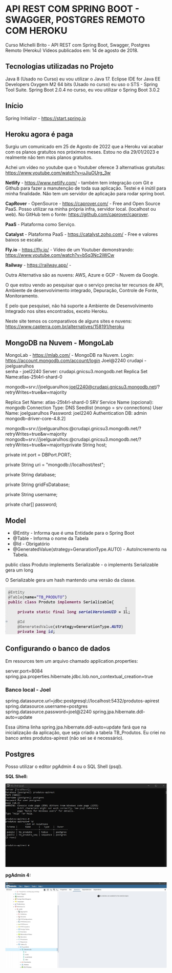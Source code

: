 # API REST COM SPRING BOOT - SWAGGER, POSTGRES REMOTO COM HEROKU

Curso Michelli Brito - API REST com Spring Boot, Swagger, Postgres Remoto (Heroku)
Vídeos publicados em: 14 de agosto de 2018.

## Tecnologias utilizadas no Projeto

Java 8 (Usado no Curso) eu vou utilizar o Java 17.
Eclipse IDE for Java EE Developers Oxygem M2 64 bits (Usado no curso) eu uso o STS - Spring Tool Suite.
Spring Boot 2.0.4 no curso, eu vou utilizar o Spring Boot 3.0.2

## Início

Spring Initializr - https://start.spring.io

## Heroku agora é paga

Surgiu um comunicado em 25 de Agosto de 2022 que a Heroku vai acabar com os planos gratuítos nos próximos meses. 
Estou no dia 29/01/2023 e realmente não tem mais planos gratuítos.

Achei um vídeo no youtube que o Youtuber oferece 3 alternativas gratuítas: https://www.youtube.com/watch?v=uJiuOUrg_3w


**Netlify** - https://www.netlify.com/ - também tem integração com Git e Github para fazer a manutenção de toda sua aplicação.
Testei e é inútil para minha finalidade. Não tem um servidor de aplicação para rodar spring boot.

**CapRover** - OpenSource - https://caprover.com/ - Free and Open Source PaaS. Posso utilizar na minha própria infra, servidor local. (localhost ou web).
No GitHub tem o fonte: https://github.com/caprover/caprover.

**PaaS** - Plataforma como Serviço.

**Catalyst** - Plataforma PaaS - https://catalyst.zoho.com/ - Free e valores baixos se escalar.

**Fly.io** - https://fly.io/ -
Vídeo de um Youtuber demonstrando: https://www.youtube.com/watch?v=b5q3Nc2iWCw

**Railway** - https://railway.app/ -

Outra Alternativa são as nuvens: AWS, Azure e GCP - Nuvem da Google.

O que estou vendo ao pesquisar que o serviço precisa ter recursos de API, Ambiente de desenvolvimento integrado, Depuração, Controle de Fonte, Monitoramento.

E pelo que pesquisei, não há suporte a Ambiente de Desenvolvimento Integrado nos sites encontrados, exceto Heroku.

Neste site temos os comparativos de alguns sites e nuvens: https://www.capterra.com.br/alternatives/158191/heroku

## MongoDB na Nuvem - MongoLab

MongoLab - https://mlab.com/ - MongoDB na Nuvem.
Login: https://account.mongodb.com/account/login
Joel@2240
crudapi - joelguarulhos  
senha - joel2240
Server: crudapi.gnicsu3.mongodb.net
Replica Set Name:atlas-25t4rl-shard-0

mongodb+srv://joelguarulhos:joel2240@crudapi.gnicsu3.mongodb.net/?retryWrites=true&w=majority


Replica Set Name: atlas-25t4rl-shard-0
SRV Service Name (opcional): mongodb
Connection Type: DNS Seedlist (mongo = srv connections)
User Name: joelguarulhos
Password: joel2240
Authentication DB: admin
mongodb-driver-core-4.8.2]

mongodb+srv://joelguarulhos:<password>@crudapi.gnicsu3.mongodb.net/?retryWrites=true&w=majority
mongodb+srv://joelguarulhos:<password>@crudapi.gnicsu3.mongodb.net/?retryWrites=true&w=majorityprivate String host;

private int port = DBPort.PORT;

private String uri = "mongodb://localhost/test";

private String database;

private String gridFsDatabase;

private String username;

private char[] password;

## Model

* @Entity - Informa que é uma Entidade para o Spring Boot
* @Table - Informa o nome da Tabela
* @Id - Obrigatório
* @GeneratedValue(strategy=GenarationType.AUTO) - AutoIncremento na Tabela.

public class Produto implements Serializable - o implements Serializable gera um long

O Serializable gera um hash mantendo uma versão da classe.

![Serializable](/Imagens/serializable.jpg "Serializable")

## Configurando o banco de dados

Em resources tem um arquivo chamado application.properties:

server.port=8084
spring.jpa.properties.hibernate.jdbc.lob.non_contextual_creation=true

### Banco local - Joel
spring.datasource.url=jdbc:postgresql://localhost:5432/produtos-apirest
spring.datasource.username=postgres
spring.datasource.password=joel@2240
spring.jpa.hibernate.ddl-auto=update 

Essa última linha spring.jpa.hibernate.ddl-auto=update  fará que na inicialização da aplicação, que seja criado a tabela TB_Produtos.
Eu criei no banco antes produtos-apirest (não sei se é necessário).

## Postgres

Posso utilizar o editor pgAdmin 4 ou o SQL Shell (psql).

**SQL Shell:**

![Serializable](/Imagens/SQL_Shell.jpg "Serializable")

**pgAdmin 4:**

![Serializable](/Imagens/pgAdmin.jpg "Serializable")





















